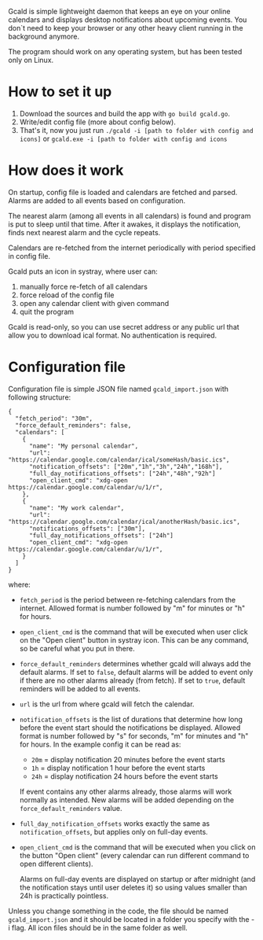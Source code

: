 Gcald is simple lightweight daemon that keeps an eye on your online calendars and displays desktop notifications about upcoming events.
You don`t need to keep your browser or any other heavy client running in the background anymore.

The program should work on any operating system, but has been tested only on Linux.

# How to set it up

1. Download the sources and build the app with `go build gcald.go`.
2. Write/edit config file (more about config below).
3. That's it, now you just run `./gcald -i [path to folder with config and icons]` or `gcald.exe -i [path to folder with config and icons`

# How does it work

On startup, config file is loaded and calendars are fetched and parsed. Alarms are added to all events based on configuration.

The nearest alarm (among all events in all calendars) is found and program is put to sleep until that time. After it awakes, it displays the notification, finds next nearest alarm
and the cycle repeats.

Calendars are re-fetched from the internet periodically with period specified in config file.

Gcald puts an icon in systray, where user can:

1. manually force re-fetch of all calendars
2. force reload of the config file
3. open any calendar client with given command
4. quit the program

Gcald is read-only, so you can use secret address or any public url that allow you to download ical format. No authentication is required.

# Configuration file

Configuration file is simple JSON file named `gcald_import.json` with following structure:

```
{
  "fetch_period": "30m",
  "force_default_reminders": false,
  "calendars": [
    {
      "name": "My personal calendar",
      "url": "https://calendar.google.com/calendar/ical/someHash/basic.ics",
      "notification_offsets": ["20m","1h","3h","24h","168h"],
      "full_day_notifications_offsets": ["24h","48h","92h"]
      "open_client_cmd": "xdg-open https://calendar.google.com/calendar/u/1/r",
    },
    {
      "name": "My work calendar",
      "url": "https://calendar.google.com/calendar/ical/anotherHash/basic.ics",
      "notifications_offsets": ["30m"],
      "full_day_notifications_offsets": ["24h"]
      "open_client_cmd": "xdg-open https://calendar.google.com/calendar/u/1/r",
    }
  ]
}
```

where:

- `fetch_period` is the period between re-fetching calendars from the internet. Allowed format is number followed by "m" for minutes or "h" for hours.
- `open_client_cmd` is the command that will be executed when user click on the "Open client" button in systray icon. This can be any command, so be careful what you put in there.
- `force_default_reminders` determines whether gcald will always add the default alarms. If set to `false`, default alarms will be added to event only if there are no other alarms
  already (from fetch). If set to `true`, default reminders will be added to all events.
- `url` is the url from where gcald will fetch the calendar.
- `notification_offsets` is the list of durations that determine how long before the event start should the notifications be displayed. Allowed format is number followed by "s" for
  seconds, "m" for minutes and "h" for hours. In the example config it can be read as:
    - `20m` = display notification 20 minutes before the event starts
    - `1h` = display notification 1 hour before the event starts
    - `24h` = display notification 24 hours before the event starts

  If event contains any other alarms already, those alarms will work normally as intended. New alarms will be added depending on the `force_default_reminders` value.

- `full_day_notification_offsets` works exactly the same as `notification_offsets`, but applies only on full-day events.
- `open_client_cmd` is the command that will be executed when you click on the button "Open client" (every calendar can run different command to open different clients). 

  Alarms on full-day events are displayed on startup or after midnight (and the notification stays until user deletes it) so using values smaller than 24h is practically pointless.

Unless you change something in the code, the file should be named `gcald_import.json` and it should be located in a folder you specify with the -i flag. All icon files should be in the same folder as well. 